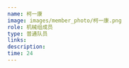 ```yaml
---
name: 柯一康
image: images/member_photo/柯一康.png
role: 机械组成员
type: 普通队员
links:
description:
time: 24
---
```

